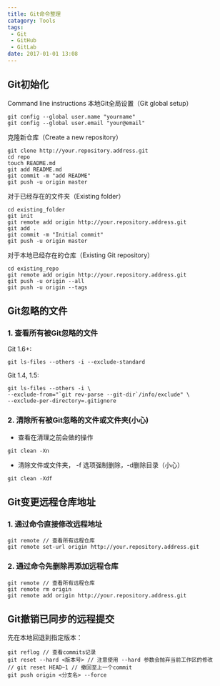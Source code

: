 ```yaml
---
title: Git命令整理
catagory: Tools
tags: 
 - Git 
 - GitHub 
 - GitLab
date: 2017-01-01 13:08
---
```


## Git初始化

Command line instructions
本地Git全局设置（Git global setup）

```shell
git config --global user.name "yourname"
git config --global user.email "your@email"
```

<!--more-->

克隆新仓库（Create a new repository）

```shell
git clone http://your.repository.address.git
cd repo
touch README.md
git add README.md
git commit -m "add README"
git push -u origin master
```

对于已经存在的文件夹（Existing folder）

```shell
cd existing_folder
git init
git remote add origin http://your.repository.address.git
git add .
git commit -m "Initial commit"
git push -u origin master
```

对于本地已经存在的仓库（Existing Git repository）

```shell
cd existing_repo
git remote add origin http://your.repository.address.git
git push -u origin --all
git push -u origin --tags
```

## Git忽略的文件

### 1. 查看所有被Git忽略的文件

Git 1.6+:

```shell
git ls-files --others -i --exclude-standard
```

Git 1.4, 1.5:

```shell
git ls-files --others -i \
--exclude-from="`git rev-parse --git-dir`/info/exclude" \
--exclude-per-directory=.gitignore
```

### 2. 清除所有被Git忽略的文件或文件夹(小心)

- 查看在清理之前会做的操作

```shell
git clean -Xn
```

- 清除文件或文件夹， -f 选项强制删除，-d删除目录（小心）

```shell
git clean -Xdf
```

## Git变更远程仓库地址

### 1. 通过命令直接修改远程地址

```shell
git remote // 查看所有远程仓库
git remote set-url origin http://your.repository.address.git
```

### 2. 通过命令先删除再添加远程仓库

```shell
git remote // 查看所有远程仓库
git remote rm origin
git remote add origin http://your.repository.address.git
```

## Git撤销已同步的远程提交

先在本地回退到指定版本：

```shell
git reflog // 查看commits记录
git reset --hard <版本号> // 注意使用 --hard 参数会抛弃当前工作区的修改
// git reset HEAD~1 // 撤回至上一个commit
git push origin <分支名> --force
```

